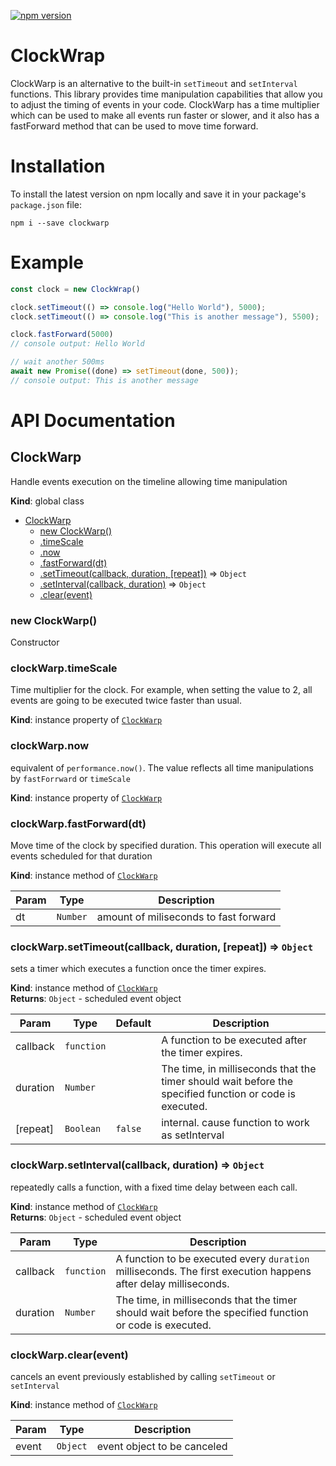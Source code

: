 [![npm version](https://badge.fury.io/js/clockwarp.svg)](https://badge.fury.io/js/clockwarp)

# ClockWrap

ClockWarp is an alternative to the built-in `setTimeout` and `setInterval` functions. 
This library provides time manipulation capabilities that allow you to adjust the 
timing of events in your code. ClockWarp has a time multiplier which can be used 
to make all events run faster or slower, and it also has a fastForward method that 
can be used to move time forward. 

# Installation

To install the latest version on npm locally and save it in your package's `package.json` file:

```
npm i --save clockwarp
```

# Example

```js
const clock = new ClockWrap()

clock.setTimeout(() => console.log("Hello World"), 5000);
clock.setTimeout(() => console.log("This is another message"), 5500);

clock.fastForward(5000)
// console output: Hello World

// wait another 500ms
await new Promise((done) => setTimeout(done, 500));
// console output: This is another message
```

# API Documentation

<a name="ClockWarp"></a>

## ClockWarp
Handle events execution on the timeline allowing time manipulation

**Kind**: global class  

* [ClockWarp](#ClockWarp)
    * [new ClockWarp()](#new_ClockWarp_new)
    * [.timeScale](#ClockWarp+timeScale)
    * [.now](#ClockWarp+now)
    * [.fastForward(dt)](#ClockWarp+fastForward)
    * [.setTimeout(callback, duration, [repeat])](#ClockWarp+setTimeout) ⇒ <code>Object</code>
    * [.setInterval(callback, duration)](#ClockWarp+setInterval) ⇒ <code>Object</code>
    * [.clear(event)](#ClockWarp+clear)

<a name="new_ClockWarp_new"></a>

### new ClockWarp()
Constructor

<a name="ClockWarp+timeScale"></a>

### clockWarp.timeScale
Time multiplier for the clock. For example, when setting the value to 2, all events are going to be executed twice faster than usual.

**Kind**: instance property of [<code>ClockWarp</code>](#ClockWarp)  
<a name="ClockWarp+now"></a>

### clockWarp.now
equivalent of `performance.now()`. The value reflects all time manipulations by `fastForrward` or `timeScale`

**Kind**: instance property of [<code>ClockWarp</code>](#ClockWarp)  
<a name="ClockWarp+fastForward"></a>

### clockWarp.fastForward(dt)
Move time of the clock by specified duration. 
This operation will execute all events scheduled for that duration

**Kind**: instance method of [<code>ClockWarp</code>](#ClockWarp)  

| Param | Type | Description |
| --- | --- | --- |
| dt | <code>Number</code> | amount of miliseconds to fast forward |

<a name="ClockWarp+setTimeout"></a>

### clockWarp.setTimeout(callback, duration, [repeat]) ⇒ <code>Object</code>
sets a timer which executes a function once the timer expires.

**Kind**: instance method of [<code>ClockWarp</code>](#ClockWarp)  
**Returns**: <code>Object</code> - scheduled event object  

| Param | Type | Default | Description |
| --- | --- | --- | --- |
| callback | <code>function</code> |  | A function to be executed after the timer expires. |
| duration | <code>Number</code> |  | The time, in milliseconds that the timer should wait before the specified function or code is executed. |
| [repeat] | <code>Boolean</code> | <code>false</code> | internal. cause function to work as setInterval |

<a name="ClockWarp+setInterval"></a>

### clockWarp.setInterval(callback, duration) ⇒ <code>Object</code>
repeatedly calls a function, with a fixed time delay between each call.

**Kind**: instance method of [<code>ClockWarp</code>](#ClockWarp)  
**Returns**: <code>Object</code> - scheduled event object  

| Param | Type | Description |
| --- | --- | --- |
| callback | <code>function</code> | A function to be executed every `duration` milliseconds. The first execution happens after delay milliseconds. |
| duration | <code>Number</code> | The time, in milliseconds that the timer should wait before the specified function or code is executed. |

<a name="ClockWarp+clear"></a>

### clockWarp.clear(event)
cancels an event previously established by calling `setTimeout` or `setInterval`

**Kind**: instance method of [<code>ClockWarp</code>](#ClockWarp)  

| Param | Type | Description |
| --- | --- | --- |
| event | <code>Object</code> | event object to be canceled |

